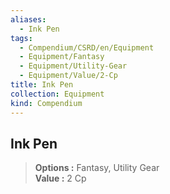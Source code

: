 ```yaml
---
aliases:
  - Ink Pen
tags:
  - Compendium/CSRD/en/Equipment
  - Equipment/Fantasy
  - Equipment/Utility-Gear
  - Equipment/Value/2-Cp
title: Ink Pen
collection: Equipment
kind: Compendium
---
```

## Ink Pen  
  
>  
> **Options :** Fantasy, Utility Gear  
> **Value :** 2 Cp